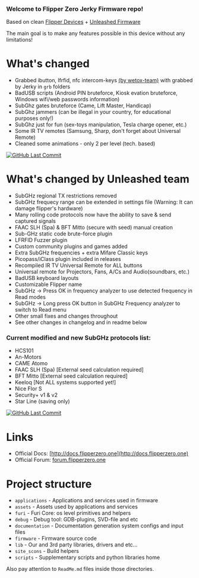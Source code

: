 ### Welcome to Flipper Zero Jerky Firmware repo!
Based on clean [Flipper Devices](https://github.com/flipperdevices/flipperzero-firmware) + [Unleashed Firmware](https://github.com/DarkFlippers/unleashed-firmware)

The main goal is to make any features possible in this device without any limitations!

# What's changed

* Grabbed ibutton, lfrfid, nfc intercom-keys [(by wetox-team)](https://github.com/wetox-team/flipperzero-goodies) with grabbed by Jerky in `grb` folders
* BadUSB scripts (Android PIN bruteforce, Kiosk evation bruteforce, Windows wifi/web passwords information)
* SubGhz gates bruteforce (Came, Lift Master, Handicap)
* SubGhz jammers (can be illegal in your country, for educational purposes only!)
* SubGhz just for fun (sex-toys manipulation, Tesla charge opener, etc.)
* Some IR TV remotes (Samsung, Sharp, don't forget about Universal Remote)
* Cleaned some animations - only 2 per level (tech. based)

[![GitHub Last Commit](https://img.shields.io/github/last-commit/pieceofsys/flipperzero-firmware/dev?logo=github)](https://github.com/pieceofsys/flipperzero-firmware/commits/dev)

# What's changed by Unleashed team
* SubGHz regional TX restrictions removed
* SubGHz frequecy range can be extended in settings file (Warning: It can damage flipper's hardware)
* Many rolling code protocols now have the ability to save & send captured signals
* FAAC SLH (Spa) & BFT Mitto (secure with seed) manual creation
* Sub-GHz static code brute-force plugin
* LFRFID Fuzzer plugin
* Custom community plugins and games added
* Extra SubGHz frequencies + extra Mifare Classic keys
* Picopass/iClass plugin included in releases
* Recompiled IR TV Universal Remote for ALL buttons
* Universal remote for Projectors, Fans, A/Cs and Audio(soundbars, etc.)
* BadUSB keyboard layouts
* Customizable Flipper name
* SubGHz -> Press OK in frequency analyzer to use detected frequency in Read modes
* SubGHz -> Long press OK button in SubGHz Frequency analyzer to switch to Read menu 
* Other small fixes and changes throughout
* See other changes in changelog and in readme below

### Current modified and new SubGHz protocols list:
- HCS101
- An-Motors
- CAME Atomo
- FAAC SLH (Spa) [External seed calculation required]
- BFT Mitto [External seed calculation required]
- Keeloq [Not ALL systems supported yet!]
- Nice Flor S
- Security+ v1 & v2
- Star Line (saving only)

[![GitHub Last Commit](https://img.shields.io/github/last-commit/DarkFlippers/unleashed-firmware/dev?logo=github)](https://github.com/DarkFlippers/unleashed-firmware/commits/dev)

# Links
* Official Docs: [http://docs.flipperzero.one](http://docs.flipperzero.one)
* Official Forum: [forum.flipperzero.one](https://forum.flipperzero.one/)

# Project structure
- `applications`    - Applications and services used in firmware
- `assets`          - Assets used by applications and services
- `furi`            - Furi Core: os level primitives and helpers
- `debug`           - Debug tool: GDB-plugins, SVD-file and etc
- `documentation`   - Documentation generation system configs and input files
- `firmware`        - Firmware source code
- `lib`             - Our and 3rd party libraries, drivers and etc...
- `site_scons`      - Build helpers
- `scripts`         - Supplementary scripts and python libraries home

Also pay attention to `ReadMe.md` files inside those directories.
